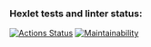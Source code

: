 ### Hexlet tests and linter status:
[![Actions Status](https://github.com/Programm-forse/frontend-project-44/workflows/hexlet-check/badge.svg)](https://github.com/Programm-forse/frontend-project-44/actions)
[![Maintainability](https://api.codeclimate.com/v1/badges/2400f35a434c92d59905/maintainability)](https://codeclimate.com/github/Programm-forse/frontend-project-44/maintainability)
